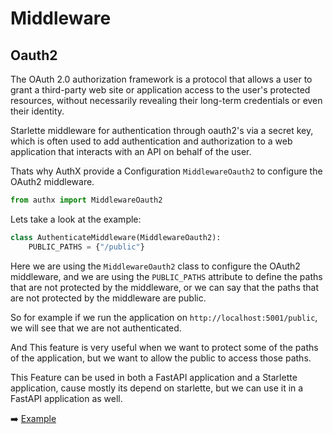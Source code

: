 # Middleware

## Oauth2

The OAuth 2.0 authorization framework is a protocol that allows a user to grant a third-party web site or application access to the user's protected resources, without necessarily revealing their long-term credentials or even their identity.

Starlette middleware for authentication through oauth2's via a secret key, which is often used to add authentication and authorization to a web application that interacts with an API on behalf of the user.

Thats why AuthX provide a Configuration `MiddlewareOauth2` to configure the OAuth2 middleware.

```py
from authx import MiddlewareOauth2
```

Lets take a look at the example:

```py
class AuthenticateMiddleware(MiddlewareOauth2):
    PUBLIC_PATHS = {"/public"}
```

Here we are using the `MiddlewareOauth2` class to configure the OAuth2 middleware, and we are using the `PUBLIC_PATHS` attribute to define the paths that are not protected by the middleware, or we can say that the paths that are not protected by the middleware are public.

So for example if we run the application on `http://localhost:5001/public`, we will see that we are not authenticated.

And This feature is very useful when we want to protect some of the paths of the application, but we want to allow the public to access those paths.

This Feature can be used in both a FastAPI application and a Starlette application, cause mostly its depend on starlette, but we can use it in a FastAPI application as well.

➡️ [Example](example.md)

